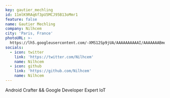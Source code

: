 ```yaml
---
key: gautier_mechling
id: 11mlK9RAq6f3pU5MCJ95B13oMmr1
feature: false
name: Gautier Mechling
company: Nilhcem
city: 'Paris, France'
photoURL: >-
  https://lh5.googleusercontent.com/-XMS12Sp9jUA/AAAAAAAAAAI/AAAAAAABmqI/tuVp7XFzvbM/photo.jpg
socials:
  - icon: twitter
    link: 'https://twitter.com/Nilhcem'
    name: Nilhcem
  - icon: github
    link: 'https://github.com/Nilhcem'
    name: Nilhcem
---
```

Android Crafter && Google Developer Expert IoT